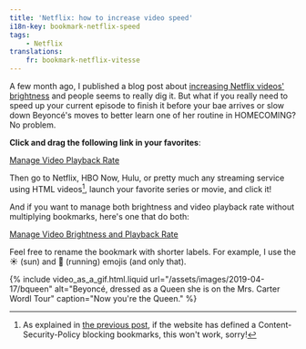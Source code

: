 ```yaml
---
title: 'Netflix: how to increase video speed'
i18n-key: bookmark-netflix-speed
tags:
    - Netflix
translations:
    fr: bookmark-netflix-vitesse
---
```


A few month ago, I published a blog post about
[increasing Netflix videos' brightness](/2018/08/bookmark-netflix-brightness/)
and people seems to really dig it. But what if you really need to speed up your
current episode to finish it before your bae arrives or slow down Beyoncé's
moves to better learn one of her routine in HOMECOMING? No problem.

<!-- more -->

**Click and drag the following link in your favorites**:

<!-- nomicrotypo -->

<a href="javascript:(function(){var b=Number(prompt('Video playback rate?','1'))%7C%7C1;Array.from(document.getElementsByTagName('video')).forEach(function(a){a.playbackRate=b;a.play()})})();" title="Manage Video Playback Rate">Manage
Video Playback Rate</a>

<!-- endnomicrotypo -->

Then go to Netflix, HBO Now, Hulu, or pretty much any streaming service using
HTML videos[^1], launch your favorite series or movie, and click it!

[^1]:

    As explained in [the previous post](/2018/08/bookmark-netflix-brightness/),
    if the website has defined a Content-Security-Policy blocking bookmarks,
    this won't work, sorry!

And if you want to manage both brightness and video playback rate without
multiplying bookmarks, here's one that do both:

<!-- nomicrotypo --><a href="javascript:(function(){var c=Number(prompt('Video playback rate?','1'))%7C%7C1,a=prompt('Video brightness?','100%');a=/^\d+(\.\d+)?%$/.test(a)?a:'100%';Array.from(document.getElementsByTagName('video')).forEach(function(b){b.playbackRate=c;b.play();b.setAttribute('style',b.getAttribute('style')+'filter: brightness('+a+');')})})();" title="Manage Video Brightness and Playback Rate">Manage Video Brightness and Playback Rate</a><!-- endnomicrotypo -->

Feel free to rename the bookmark with shorter labels. For example, I use the ☀️
(sun) and 🏃‍ (running) emojis (and only that).

{% include video_as_a_gif.html.liquid
url="/assets/images/2019-04-17/bqueen"
alt="Beyoncé, dressed as a Queen she is on the Mrs. Carter Wordl Tour"
caption="Now you're the Queen."
%}
